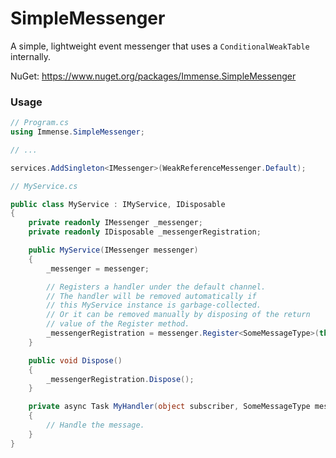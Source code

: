 # SimpleMessenger
A simple, lightweight event messenger that uses a `ConditionalWeakTable` internally.

NuGet: https://www.nuget.org/packages/Immense.SimpleMessenger


### Usage

``` C#
// Program.cs
using Immense.SimpleMessenger;

// ...

services.AddSingleton<IMessenger>(WeakReferenceMessenger.Default);
```

``` C#
// MyService.cs

public class MyService : IMyService, IDisposable
{
    private readonly IMessenger _messenger;
    private readonly IDisposable _messengerRegistration;

    public MyService(IMessenger messenger)
    {
        _messenger = messenger;

        // Registers a handler under the default channel.
        // The handler will be removed automatically if
        // this MyService instance is garbage-collected.
        // Or it can be removed manually by disposing of the return
        // value of the Register method.
        _messengerRegistration = messenger.Register<SomeMessageType>(this, MyHandler);
    }

    public void Dispose()
    {
        _messengerRegistration.Dispose();
    }

    private async Task MyHandler(object subscriber, SomeMessageType message)
    {
        // Handle the message.
    }
}
```